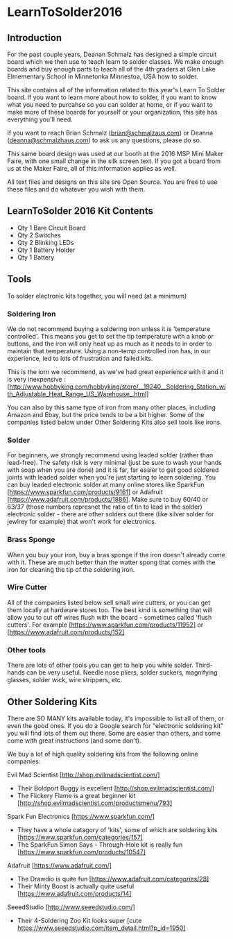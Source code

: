 # LearnToSolder2016

## Introduction

For the past couple years, Deanan Schmalz has designed a simple circuit board which we then use to teach learn to solder classes. We  make enough boards and buy enough parts to teach all of the 4th graders at Glen Lake Elmementary School in Minnetonka Minnestoa, USA how to solder. 

This site contains all of the information related to this year's Learn To Solder board. If you want to learn more about how to solder, if you want to know what you need to purcahse so you can solder at home, or if you want to make more of these boards for yourself or your organization, this site has everything you'll need.

If you want to reach Brian Schmalz (brian@schmalzaus.com) or Deanna (deanna@schmalzhaus.com) to ask us any questions, please do so. 

This same board design was used at our booth at the 2016 MSP Mini Maker Faire, with one small change in the silk screen text. If you got a board from us at the Maker Faire, all of this information applies as well.

All text files and designs on this site are Open Source. You are free to use these files and do whatever you wish with them.

## LearnToSolder 2016 Kit Contents

* Qty 1 Bare Circuit Board
* Qty 2 Switches
* Qty 2 Blinking LEDs
* Qty 1 Battery Holder
* Qty 1 Battery

## Tools

To solder electronic kits together, you will need (at a minimum)

### Soldering Iron

We do not recommend buying a soldering iron unless it is 'temperature controlled'. This means you get to set the tip temperature with a knob or buttons, and the iron will only heat up as much as it needs to in order to maintain that temperature. Using a non-temp controlled iron has, in our experience, led to lots of frustration and failed kits.

This is the iorn we recommend, as we've had great experience with it and it is very inexpensive : [http://www.hobbyking.com/hobbyking/store/__19240__Soldering_Station_with_Adjustable_Heat_Range_US_Warehouse_.html]

You can also by this same type of iron from many other places, including Amazon and Ebay, but the price tends to be a bit higher. Some of the companies listed below under Other Soldering Kits also sell tools like irons.

### Solder

For beginners, we strongly recommend using leaded solder (rather than lead-free). The safety risk is very minimal (just be sure to wash your hands with soap when you are done) and it is far, far easier to get good soldered joints with leaded solder when you're just starting to learn soldering. You can buy leaded electronic solder at many online stores like SparkFun [https://www.sparkfun.com/products/9161] or Adafruit [https://www.adafruit.com/products/1886]. Make sure to buy 60/40 or 63/37 (those numbers represnet the ratio of tin to lead in the solder) electronic solder - there are other solders out there (like silver solder for jewlrey for example) that won't work for electronics.

### Brass Sponge

When you buy your iron, buy a bras sponge if the iron doesn't already come with it. These are much better than the watter spong that comes with the iron for cleaning the tip of the soldering iron.

### Wire Cutter

All of the companies listed below sell small wire cutters, or you can get them locally at hardware stores too. The best kind is something that will allow you to cut off wires flush with the board - sometimes called 'flush cutters'. For example [https://www.sparkfun.com/products/11952] or [https://www.adafruit.com/products/152]

### Other tools

There are lots of other tools you can get to help you while solder. Third-hands can be very useful. Needle nose pliers, solder suckers, magnifying glasses, solder wick, wire strippers, etc.

## Other Soldering Kits

There are SO MANY kits available today, it's impossible to list all of them, or even the good ones. If you do a Google search for "electronic soldering kit" you will find lots of them out there. Some are easier than others, and some come with great instructions (and some don't).

We buy a lot of high quality soldering kits from the following online companies:

Evil Mad Scientist [http://shop.evilmadscientist.com/]
* Their Boldport Buggy is excellent [http://shop.evilmadscientist.com/]
* The Flickery Flame is a great beginner kit [http://shop.evilmadscientist.com/productsmenu/793]

Spark Fun Electronics [https://www.sparkfun.com/]
* They have a whole catagory of 'kits', some of which are soldering kits [https://www.sparkfun.com/categories/157]
* The SparkFun Simon Says - Through-Hole kit is really fun [https://www.sparkfun.com/products/10547]

Adafruit [https://www.adafruit.com/]
* The Drawdio is quite fun [https://www.adafruit.com/categories/28]
* Their Minty Boost is actually quite useful [https://www.adafruit.com/products/14]

SeeedStudio [http://www.seeedstudio.com/]
* Their 4-Soldering Zoo Kit looks super [cute https://www.seeedstudio.com/item_detail.html?p_id=1950]
